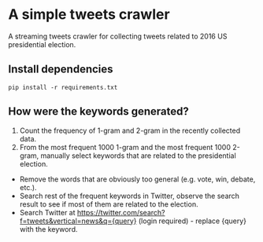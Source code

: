 # A simple tweets crawler
A streaming tweets crawler for collecting tweets related to 2016 US presidential election.

## Install dependencies
`pip install -r requirements.txt`

## How were the keywords generated?
1. Count the frequency of 1-gram and 2-gram in the recently collected data.
2. From the most frequent 1000 1-gram and the most frequent 1000 2-gram, manually select keywords that are related to the presidential election.
  * Remove the words that are obviously too general (e.g. vote, win, debate, etc.).
  * Search rest of the frequent keywords in Twitter, observe the search result to see if most of them are related to the election.
  * Search Twitter at https://twitter.com/search?f=tweets&vertical=news&q={query} (login required) - replace {query} with the keyword.
